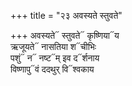 +++
title = "२३ अवस्यते स्तुवते"

+++
अवस्यते᳓ स्तुवते᳓ कृष्णिया᳓य  
ऋजूयते᳓ नासतिया श᳓चीभिः  
पशुं᳓ न᳓ नष्ट᳓म् इव द᳓र्शनाय  
विष्णापु᳓वं ददथुर् वि᳓श्वकाय